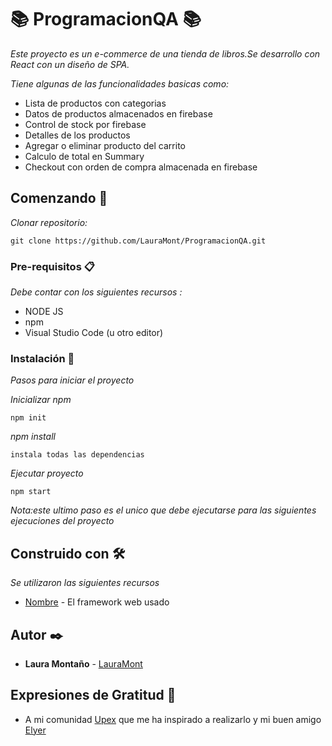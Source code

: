 # 📚 ProgramacionQA 📚

_Este proyecto es un e-commerce de una tienda de libros.Se desarrollo con React con un diseño de SPA._ 

_Tiene algunas de las funcionalidades basicas como:_

* Lista de productos con categorias
* Datos de productos almacenados en firebase
* Control de stock por firebase
* Detalles de los productos
* Agregar o eliminar producto del carrito
* Calculo de total en Summary
* Checkout con orden de compra almacenada en firebase

## Comenzando 🚀

_Clonar repositorio:_

```
git clone https://github.com/LauraMont/ProgramacionQA.git
```

### Pre-requisitos 📋

_Debe contar con los siguientes recursos :_

* NODE JS 
* npm
* Visual Studio Code (u otro editor)

### Instalación 🔧

_Pasos para iniciar el proyecto_

_Inicializar npm_

```
npm init
```

_npm install_

```
instala todas las dependencias
```
_Ejecutar proyecto_

```
npm start
```
_Nota:este ultimo paso es el unico que debe ejecutarse para las siguientes ejecuciones del proyecto_

## Construido con 🛠️

_Se utilizaron las siguientes recursos_

* [Nombre](Link) - El framework web usado

## Autor ✒️

* **Laura Montaño** - [LauraMont](https://github.com/LauraMont)

## Expresiones de Gratitud 🎁

* A mi comunidad [Upex](https://github.com/upex-galaxy) que me ha inspirado a realizarlo y mi buen amigo [Elyer](https://github.com/saiotest) 
